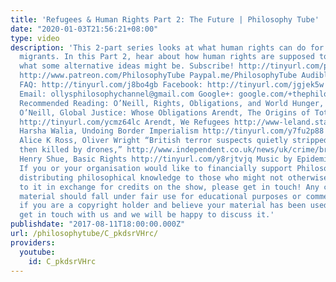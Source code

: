 ```yaml
---
title: 'Refugees & Human Rights Part 2: The Future | Philosophy Tube'
date: "2020-01-03T21:56:21+08:00"
type: video
description: 'This 2-part series looks at what human rights can do for refugees and
  migrants. In this Part 2, hear about how human rights are supposed to work, and
  what some alternative ideas might be. Subscribe! http://tinyurl.com/pr99a46 Patreon:
  http://www.patreon.com/PhilosophyTube Paypal.me/PhilosophyTube Audible: http://tinyurl.com/jn6tpup
  FAQ: http://tinyurl.com/j8bo4gb Facebook: http://tinyurl.com/jgjek5w Twitter: @PhilosophyTube
  Email: ollysphilosophychannel@gmail.com Google+: google.com/+thephilosophytube realphilosophytube.tumblr.com
  Recommended Reading: O’Neill, Rights, Obligations, and World Hunger, https://koppa.jyu.fi/en/courses/134525/spring-2014/feb-12-oneill-rights-obligations-and-world-hunger
  O’Neill, Global Justice: Whose Obligations Arendt, The Origins of Totalitarianism
  http://tinyurl.com/ycmz64lc Arendt, We Refugees http://www-leland.stanford.edu/dept/DLCL/files/pdf/hannah_arendt_we_refugees.pdf
  Harsha Walia, Undoing Border Imperialism http://tinyurl.com/y7fu2p88 Chris Woods,
  Alice K Ross, Oliver Wright “British terror suspects quietly stripped of citizenship…
  then killed by drones,” http://www.independent.co.uk/news/uk/crime/british-terror-suspects-quietly-stripped-of-citizenship-then-killed-by-drones-8513858.html
  Henry Shue, Basic Rights http://tinyurl.com/y8rjtvjq Music by Epidemic Sound (Epidemicsound.com)
  If you or your organisation would like to financially support Philosophy Tube in
  distributing philosophical knowledge to those who might not otherwise have access
  to it in exchange for credits on the show, please get in touch! Any copyrighted
  material should fall under fair use for educational purposes or commentary, but
  if you are a copyright holder and believe your material has been used unfairly please
  get in touch with us and we will be happy to discuss it.'
publishdate: "2017-08-11T18:00:00.000Z"
url: /philosophytube/C_pkdsrVHrc/
providers:
  youtube:
    id: C_pkdsrVHrc
---
```

